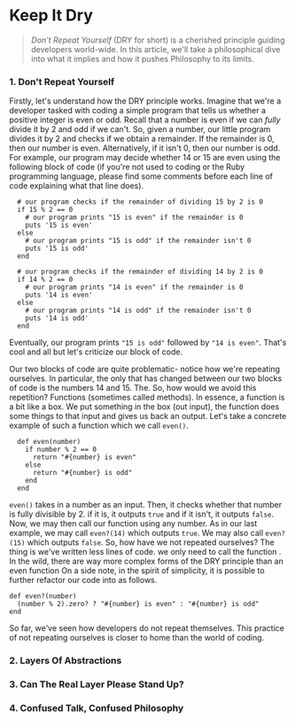 # Keep It Dry

> *Don't Repeat Yourself* (DRY for short) is a cherished principle guiding developers world-wide. In this article, we'll take a philosophical dive into what it implies and how it pushes Philosophy to its limits.

### 1. Don't Repeat Yourself

  Firstly, let's understand how the DRY principle works. Imagine that we're a developer tasked with coding a simple program that tells us whether a positive integer is even or odd. Recall that a number is even if we can *fully* divide it by 2 and odd if we can't. So, given a number, our little program divides it by 2 and checks if we obtain a remainder. If the remainder is 0, then our number is even. Alternatively, if it isn't 0, then our number is odd. For example, our program may decide whether 14 or 15 are even using the following block of code (if you're not used to coding or the Ruby programming language, please find some comments before each line of code explaining what that line does).


```
  # our program checks if the remainder of dividing 15 by 2 is 0
  if 15 % 2 == 0
    # our program prints "15 is even" if the remainder is 0
    puts '15 is even'
  else
    # our program prints "15 is odd" if the remainder isn't 0
    puts '15 is odd'
  end

  # our program checks if the remainder of dividing 14 by 2 is 0
  if 14 % 2 == 0
    # our program prints "14 is even" if the remainder is 0
    puts '14 is even'
  else
    # our program prints "14 is odd" if the remainder isn't 0
    puts '14 is odd'
  end
```

Eventually, our program prints `"15 is odd"` followed by `"14 is even"`. That's cool and all but let's criticize our block of code.




Our two blocks of code are quite problematic- notice how we're repeating ourselves. In particular, the only that has changed between our two blocks of code is the numbers 14 and 15. The. So, how would we avoid this repetition? Functions (sometimes called methods). In essence, a function is a bit like a box. We put something in the box (out input), the function does some things to that input and gives us back an output. Let's take a concrete example of such a function which we call `even()`.


```
  def even(number)
    if number % 2 == 0
      return "#{number} is even"
    else
      return "#{number} is odd"
    end
  end
```


`even()` takes in a number as an input. Then, it checks whether that number is fully divisible by 2. if it is, it outputs `true` and if it isn't, it outputs `false`. Now, we may then call our function using any number. As in our last example, we may call `even?(14)` which outputs `true`. We may also call `even?(15)` which outputs `false`. So, how have we not repeated ourselves? The thing is we've written less lines of code. we only need to call the function . In the wild, there are way more complex forms of the DRY principle than an even function On a side note, in the spirit of simplicity, it is possible to further refactor our code into as follows.

```
def even?(number)
  (number % 2).zero? ? "#{number} is even" : "#{number} is odd"
end
```

So far, we've seen how developers do not repeat themselves. This practice of not repeating ourselves is closer to home than the world of coding.

### 2. Layers Of Abstractions

### 3. Can The Real Layer Please Stand Up?

### 4. Confused Talk, Confused Philosophy
